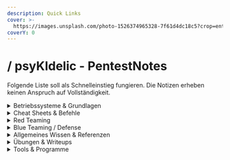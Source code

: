```yaml
---
description: Quick Links
cover: >-
  https://images.unsplash.com/photo-1526374965328-7f61d4dc18c5?crop=entropy&cs=srgb&fm=jpg&ixid=M3wxOTcwMjR8MHwxfHNlYXJjaHw5fHxtYXRyaXh8ZW58MHx8fHwxNzQ3MzQ3NjYxfDA&ixlib=rb-4.1.0&q=85
coverY: 0
---
```


# / psyKIdelic - PentestNotes

Folgende Liste soll als Schnelleinstieg fungieren. Die Notizen erheben keinen Anspruch auf Vollständigkeit.

<details>

<summary>Betriebssysteme &#x26; Grundlagen</summary>

Schneller Einstieg in systemnahe Themen und grundlegende Kommandos.

[linux](betriebssysteme/linux/ "mention")

* [bash](cheat-sheets/bash/ "mention") | [bash-befehle](betriebssysteme/linux/bash-befehle/ "mention")
* [linux-cmd](cheat-sheets/linux-cmd/ "mention")

- [dateiberechtigungen-und-attribute.md](betriebssysteme/linux/dateiberechtigungen-und-attribute.md "mention")

* [ordnerstruktur](betriebssysteme/linux/ordnerstruktur/ "mention")
* [distributionen](spezialisierungen-and-vertiefungen/betriebssysteme/linux/distributionen/ "mention")

[windows](betriebssysteme/windows/ "mention")

* [active-directory](spezialisierungen-and-vertiefungen/betriebssysteme/windows/active-directory/ "mention")

- [befehle](spezialisierungen-and-vertiefungen/betriebssysteme/windows/befehle/ "mention")

* [internal](spezialisierungen-and-vertiefungen/betriebssysteme/windows/internal/ "mention")

- [lokale-persistenz](spezialisierungen-and-vertiefungen/betriebssysteme/windows/lokale-persistenz/ "mention")
- [passwortspeicher-and-registry-hives.md](spezialisierungen-and-vertiefungen/betriebssysteme/windows/passwortspeicher-and-registry-hives.md "mention")
- [sysinternals-suite](spezialisierungen-and-vertiefungen/betriebssysteme/windows/sysinternals-suite/ "mention")
- [windows-nt.md](betriebssysteme/windows/windows-nt.md "mention")

</details>

<details>

<summary>Cheat Sheets &#x26; Befehle</summary>

**Kompakte Übersichten für Tools, Sprachen & Shells.**

SHELLS

* [bash](cheat-sheets/bash/ "mention")
* [powershell.md](cheat-sheets/powershell.md "mention")
* [linux-cmd](cheat-sheets/linux-cmd/ "mention") | [windows-cmd.md](cheat-sheets/windows-cmd.md "mention")

TOOLS & UTILITIES

* [curl.md](cheat-sheets/curl.md "mention")
* [git.md](cheat-sheets/git.md "mention")
* [telnet.md](cheat-sheets/telnet.md "mention")

[reverseengineering](cheat-sheets/reverseengineering/ "mention")

* [malware](killchain/exploitation-persistence-and-privilege-escalation/malware/ "mention")

- [analyse-von-bosartigen-pdf-dateien-javascript-and-exe-extraktion.md](cheat-sheets/reverseengineering/analyse-von-bosartigen-pdf-dateien-javascript-and-exe-extraktion.md "mention")
- [analyse-von-verdachtigen-microsoft-office-dokumenten-mit-vmonkey.md](cheat-sheets/reverseengineering/analyse-von-verdachtigen-microsoft-office-dokumenten-mit-vmonkey.md "mention")

</details>

<details>

<summary>Red Teaming</summary>

Offensive Security & Angriffsvektoren.

[privilege-escalation.md](cheat-sheets/privilege-escalation.md "mention")

* [linux-privesc.md](killchain/exploitation-persistence-and-privilege-escalation/privilege-escalation/linux-privesc.md "mention")
* [windows-privesc.md](killchain/exploitation-persistence-and-privilege-escalation/privilege-escalation/windows-privesc.md "mention")
* [gtfobin.md](killchain/exploitation-persistence-and-privilege-escalation/privilege-escalation/gtfobin.md "mention")

COMMAND & CONTROL

* [c2-command-and-control.md](red-team/c2-command-and-control.md "mention")
* [tools](soc/level-1/digitale-forensik-and-incident-response/tools/ "mention") | [tools.md](soc/level-1/cyber-threat-intelligence/tools.md "mention")

EXPLOITATION & INITIAL ACCESS

* [recon-and-initial-access](recon-and-initial-access/ "mention")
* [Broken link](broken-reference "mention")
* [upload-vulnerability](angriffsszenarien/upload-vulnerability/ "mention")

</details>

<details>

<summary>Blue Teaming / Defense</summary>

Verteidigungsstrategien und Überwachung.

[soc](soc/ "mention")-LEVEL 1 & 2

* [tools](soc/level-1/digitale-forensik-and-incident-response/tools/ "mention")
* [netzwerk-security-and-traffic-analyse](soc/level-1/netzwerk-security-and-traffic-analyse/ "mention")
* [endpoint-security-monitoring](soc/level-1/endpoint-security-monitoring/ "mention")
* [siem](soc/level-1/siem/ "mention")

CYBER THREAT INTELLIGENCE

* [misp.md](programme-skripte/misp.md "mention") | [misp.md](soc/level-1/cyber-threat-intelligence/misp.md "mention")
* [yara.md](soc/level-1/cyber-threat-intelligence/yara.md "mention")
* [opencti.md](soc/level-1/cyber-threat-intelligence/opencti.md "mention")

</details>

<details>

<summary>Allgemeines Wissen &#x26; Referenzen</summary>

Theorie, Protokolle und Konzepte.

BEST PRACTICES & GRUNDLAGEN

* [threat-modelling-and-incident-response.md](security-allgemein/threat-modelling-and-incident-response.md "mention")
* [principles-of-privileges.md](security-allgemein/principles-of-privileges.md "mention")
* [frameworks.md](security-allgemein/frameworks.md "mention")
* [governance-and-regulation](operational-security-and-teams/governance-and-regulation/ "mention")

PROTOKOLLE & NETZWERK

* [tcp.md](informationen/protokolle-und-server/tcp.md "mention") | [udp.md](informationen/protokolle-und-server/udp.md "mention")
* [quic-quick-udp-internet-connections.md](informationen/protokolle-und-server/quic-quick-udp-internet-connections.md "mention")
* [ports.md](informationen/netzwerken/ports.md "mention") | [protokolle-und-server](informationen/protokolle-und-server/ "mention")

DATEIFORMATE

* [xml.md](informationen/xml.md "mention") | [pdf.md](informationen/pdf.md "mention") | [zertifikate.md](informationen/zertifikate.md "mention")

</details>

<details>

<summary>Übungen &#x26; Writeups</summary>

CTFs, TryHackMe, praktische Herausforderungen.

BOOT2ROOT

* [boot2root](ctf-kingofthehill/tryhackme/boot2root/ "mention")

KOTH (King Of The Hill)

* [koth](ctf-kingofthehill/tryhackme/koth/ "mention")

WRITEUPS

* [writeups](ctf-kingofthehill/tryhackme/writeups/ "mention")

</details>

<details>

<summary>Tools &#x26; Programme</summary>

Schnelleinstieg in Cheatsheets/ Informationen über Offensiv/Defensiv-Tools

* [burp-suite.md](programme-skripte/burp-suite.md "mention")
* [metasploit.md](programme-skripte/metasploit.md "mention")
* [netcat.md](programme-skripte/netcat.md "mention") | [nmap.md](programme-skripte/nmap.md "mention")
* [enum4linux.md](programme-skripte/enum4linux.md "mention")
* [sqlmap.md](programme-skripte/sqlmap.md "mention")
* [elastic-stack-elk](programme-skripte/elastic-stack-elk/ "mention")
* [wireshark.md](programme-skripte/wireshark.md "mention")
* [vim.md](programme-skripte/vim.md "mention") | [dpkg.md](programme-skripte/dpkg.md "mention") | [openssl.md](programme-skripte/openssl.md "mention")

</details>
